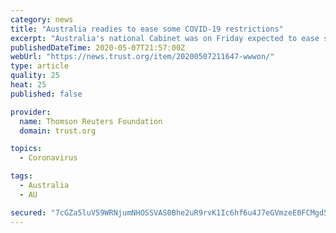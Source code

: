 ```yaml
---
category: news
title: "Australia readies to ease some COVID-19 restrictions"
excerpt: "Australia's national Cabinet was on Friday expected to ease some social distancing restrictions as the number of new coronavirus infections slows. Australia in March imposed strict social distancing restrictions,"
publishedDateTime: 2020-05-07T21:57:00Z
webUrl: "https://news.trust.org/item/20200507211647-wwwon/"
type: article
quality: 25
heat: 25
published: false

provider:
  name: Thomson Reuters Foundation
  domain: trust.org

topics:
  - Coronavirus

tags:
  - Australia
  - AU

secured: "7cGZa5luV59WRNjumNHOSSVAS0Bhe2uR9rvK1Ic6hf6u4J7eGVmzeE0FCMgd528OSF9MJ4EYE4Wvaeuqj8v+U1QRyFHqYw0tyAso4cqzG6O+B7plHkGjbyzn9TRETSvTyZ1g0gMIi8H4DyQhH6Xk6TGa5RHTpIr8c18NNg5z6XwouVntCw9/FfDxUBG/aerq7hitklUjm4QMAgQAJZAkxhFRl0ueo9pKsrgi7iATQ4hYALkuwaesPSw/EKqnj2dZdRhJ+u5aQfyajr7lmjyUSnO1P8Rkfo0xQLZ2SStS7/PJmPqPep0PRZdpALXyd0oP;rMKjI2Y9sbbfXWwpSg4O9g=="
---
```


